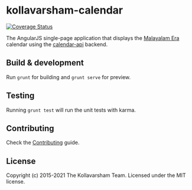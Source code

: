 # kollavarsham-calendar

[![Coverage Status](https://coveralls.io/repos/github/kollavarsham/calendar/badge.svg?branch=master)](https://coveralls.io/github/kollavarsham/calendar?branch=master)

The AngularJS single-page application that displays the [Malayalam Era](https://en.wikipedia.org/wiki/Kollam_era) calendar using the [calendar-api](https://github.com/kollavarsham/calendar-api) backend.

## Build & development

Run `grunt` for building and `grunt serve` for preview.

## Testing

Running `grunt test` will run the unit tests with karma.

## Contributing
Check the [Contributing](CONTRIBUTING.md) guide.

## License
Copyright (c) 2015-2021 The Kollavarsham Team. Licensed under the MIT license.
